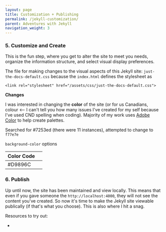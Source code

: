 ```yaml
---
layout: page
title: Customization + Publishing
permalink: /jekyll-customization/
parent: Adventures with Jekyll
navigation_weight: 3
---
```


### 5. Customize and Create

This is the fun step, where you get to alter the site to meet you needs, organize the information structure, and select visual display preferences.

The file for making changes to the visual aspects of this Jekyll site: `just-the-docs-default.css` because  the `index.html` defines the stylesheet as

 `<link rel="stylesheet" href="/assets/css/just-the-docs-default.css">`

**Changes**

I was interested in changing the **color** of the site (or for us Canadians, colour <-- I can't tell you how many issues I've created for my self because I've used CND spelling when coding). Majority of my work uses [Adobe Color](https://color.adobe.com/create/color-wheel) to help create palettes. 

Searched for #7253ed (there were 11 instances), attempted to change to `f77e7e`

`background-color` options

|  Color Code |   |
|-------------|---|
| #D9896C     |   |

### 6. Publish

Up until now, the site has been maintained and view locally. This means that even if you gave someone the `http://localhost:4000`, they will not see the content you've created.  So now it's time to make the Jekyll site viewable publically (if that's what you choose). This is also where I hit a snag. 

Resources to try out:

* 